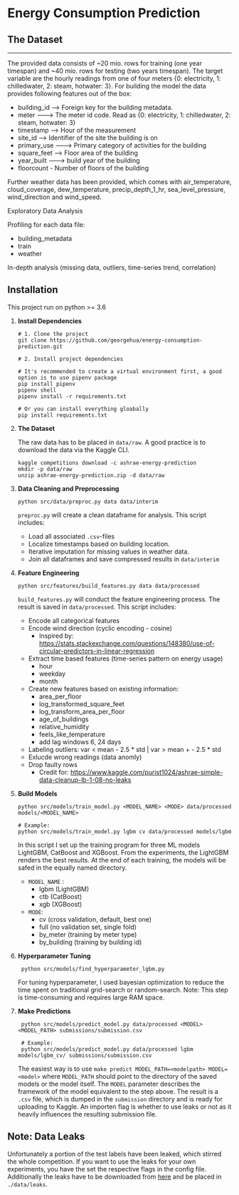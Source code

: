 # Energy Consumption Prediction


## The Dataset
---------------

The provided data consists of ~20 mio. rows for training (one year timespan) and ~40 mio. rows for testing (two years timespan). The target variable are the hourly readings from one of four meters {0: electricity, 1: chilledwater, 2: steam, hotwater: 3}. For building the model the data provides following features out of the box:


- building_id --> Foreign key for the building metadata.
- meter ---> The meter id code. Read as {0: electricity, 1: chilledwater, 2: steam, hotwater: 3}
- timestamp --> Hour of the measurement
- site_id --> Identifier of the site the building is on
- primary_use ---> Primary category of activities for the building 
- square_feet --> Floor area of the building
- year_built ---> build year of the building
- floorcount - Number of floors of the building

Further weather data has been provided, which comes with air_temperature, cloud_coverage, dew_temperature, precip_depth_1_hr, sea_level_pressure, wind_direction and wind_speed.

Exploratory Data Analysis

Profiling for each data file:

- building_metadata
- train
- weather

In-depth analysis (missing data, outliers, time-series trend, correlation)



Installation
---------------

This project run on python >= 3.6

1. **Install Dependencies**

    ```
    # 1. Clone the project
    git clone https://github.com/georgehua/energy-consumption-prediction.git

    # 2. Install project dependencies
    
    # It's recommended to create a virtual environment first, a good option is to use pipenv package
    pip install pipenv
    pipenv shell
    pipenv install -r requirements.txt

    # Or you can install everything gloabally
    pip install requirements.txt
    ```

2. **The Dataset**

   The raw data has to be placed in `data/raw`. A good practice is to download the data via the Kaggle CLI.
    ```
    kaggle competitions download -c ashrae-energy-prediction
    mkdir -p data/raw
    unzip ashrae-energy-prediction.zip -d data/raw
    ```

3. **Data Cleaning and Preprocessing**

    ```
    python src/data/preproc.py data data/interim
    ```

   `preproc.py` will create a clean dataframe for analysis. This script includes: 
   - Load all associated `.csv`-files
   - Localize timestamps based on building location. 
   - Iterative imputation for missing values in weather data. 
   - Join all dataframes and save compressed results in `data/interim`


4. **Feature Engineering**

    ```
    python src/features/build_features.py data data/processed
    ```
    `build_features.py` will conduct the feature engineering process. The result is saved in `data/processed`. This script includes: 
    - Encode all categorical features
    - Encode wind direction (cyclic encoding - cosine)
        - Inspired by: https://stats.stackexchange.com/questions/148380/use-of-circular-predictors-in-linear-regression
    - Extract time based features (time-series pattern on energy usage)
        - hour
        - weekday
        - month
    - Create new features based on existing information: 
        - area_per_floor
        - log_transformed_square_feet
        - log_transform_area_per_floor
        - age_of_buildings
        - relative_humidity
        - feels_like_temperature
        - add lag windows 6, 24 days
    - Labeling outliers: var < mean - 2.5 * std | var > mean + - 2.5 * std
    - Exlucde wrong readings (data anomly)
    - Drop faulty rows
        - Credit for: https://www.kaggle.com/purist1024/ashrae-simple-data-cleanup-lb-1-08-no-leaks



5. **Build Models**

    ```
    python src/models/train_model.py <MODEL_NAME> <MODE> data/processed models/<MODEL_NAME>
    
    # Example:
    python src/models/train_model.py lgbm cv data/processed models/lgbm
    ```
    In this script I set up the training program for three ML models LightGBM, CatBoost and XGBoost. From the experiments, the LightGBM renders the best results. At the end of each training, the models will be safed in the equally named directory.
    - `MODEL_NAME` : 
        - lgbm (LightGBM)
        - ctb (CatBoost)
        - xgb (XGBoost)
    - `MODE`: 
        - cv (cross validation, default, best one)
        - full (no validation set, single fold)
        - by_meter (training by meter type)
        - by_building (training by building id)
    

6. **Hyperparameter Tuning**
   
   ```
    python src/models/find_hyperparameter_lgbm.py
    ```
   For tuning hyperparameter, I used bayesian optimization to reduce the time spent on traditional grid-search or random-search.
   Note: This step is time-consuming and requires large RAM space.
   

6. **Make Predictions**

   ```
    python src/models/predict_model.py data/processed <MODEL> <MODEL_PATH> submissions/submission.csv

    # Example:
    python src/models/predict_model.py data/processed lgbm models/lgbm_cv/ submissions/submission.csv
    ```
   The easiest way is to use `make predict MODEL_PATH=<modelpath> MODEL=<model>` where `MODEL_PATH` should point to the directory of the saved models or the model itself. The `MODEL` parameter describes the framework of the model equivalent to the step above. The result is a `.csv` file, which is dumped in the `submission` directory and is ready for uploading to Kaggle. An importen flag is whether to use leaks or not as it heavily influences the resulting submission file.


Note: Data Leaks
------------

Unfortunately a portion of the test labels have been leaked, which stirred the whole competition. If you want to use the leaks for your own experiments, you have the set the respective flags in the config file. Additionally the leaks have to be downloaded from [here](https://www.kaggle.com/yamsam/ashrae-leak-data-station) and be placed in `./data/leaks`.